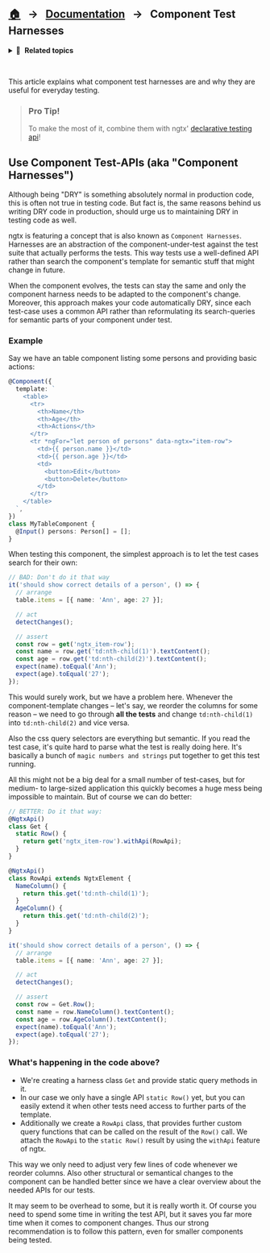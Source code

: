 ## [🏠][home] &nbsp; → &nbsp; [Documentation][api] &nbsp; → &nbsp; **Component Test Harnesses**

<details>
  <summary>🧭 &nbsp;<b>Related topics</b></summary>

> ### First Steps
>
> You may want to visit our [first steps page][firststeps].
>
> ### Writing Good Tests
>
> Introduction on [how to write simple, maintainable tests using ngtx][goodtests] and its features.
>
> ### Declarative Testing API
>
> Formal documentation of ngtx' [declarative testing api][declarativetests] helping you to write beautiful, simple and robust tests.

---

</details>

&nbsp;

This article explains what component test harnesses are and why they are useful for everyday testing.

> ### Pro Tip!
>
> To make the most of it, combine them with ngtx' [declarative testing api][goodtests]!

## Use Component Test-APIs (aka "Component Harnesses")

Although being "DRY" is something absolutely normal in production code, this is often not true in testing code. But fact is, the same reasons behind us writing DRY code in production, should urge us to maintaining DRY in testing code as well.

ngtx is featuring a concept that is also known as `Component Harnesses`. Harnesses are an abstraction of the component-under-test against the test suite that actually performs the tests. This way tests use a well-defined API rather than search the component's template for semantic stuff that might change in future.

When the component evolves, the tests can stay the same and only the component harness needs to be adapted to the component's change. Moreover, this approach makes your code automatically DRY, since each test-case uses a common API rather than reformulating its search-queries for semantic parts of your component under test.

### Example

Say we have an table component listing some persons and providing basic actions:

```ts
@Component({
  template: `
    <table>
      <tr>
        <th>Name</th>
        <th>Age</th>
        <th>Actions</th>
      </tr>
      <tr *ngFor="let person of persons" data-ngtx="item-row">
        <td>{{ person.name }}</td>
        <td>{{ person.age }}</td>
        <td>
          <button>Edit</button>
          <button>Delete</button>
        </td>
      </tr>
    </table>
  `,
})
class MyTableComponent {
  @Input() persons: Person[] = [];
}
```

When testing this component, the simplest approach is to let the test cases search for their own:

```ts
// BAD: Don't do it that way
it('should show correct details of a person', () => {
  // arrange
  table.items = [{ name: 'Ann', age: 27 }];

  // act
  detectChanges();

  // assert
  const row = get('ngtx_item-row');
  const name = row.get('td:nth-child(1)').textContent();
  const age = row.get('td:nth-child(2)').textContent();
  expect(name).toEqual('Ann');
  expect(age).toEqual('27');
});
```

This would surely work, but we have a problem here. Whenever the component-template changes – let's say, we reorder the columns for some reason – we need to go through **all the tests** and change `td:nth-child(1)` into `td:nth-child(2)` and vice versa.

Also the css query selectors are everything but semantic. If you read the test case, it's quite hard to parse what the test is really doing here. It's basically a bunch of `magic numbers and strings` put together to get this test running.

All this might not be a big deal for a small number of test-cases, but for medium- to large-sized application this quickly becomes a huge mess being impossible to maintain. But of course we can do better:

```ts
// BETTER: Do it that way:
@NgtxApi()
class Get {
  static Row() {
    return get('ngtx_item-row').withApi(RowApi);
  }
}

@NgtxApi()
class RowApi extends NgtxElement {
  NameColumn() {
    return this.get('td:nth-child(1)');
  }
  AgeColumn() {
    return this.get('td:nth-child(2)');
  }
}

it('should show correct details of a person', () => {
  // arrange
  table.items = [{ name: 'Ann', age: 27 }];

  // act
  detectChanges();

  // assert
  const row = Get.Row();
  const name = row.NameColumn().textContent();
  const age = row.AgeColumn().textContent();
  expect(name).toEqual('Ann');
  expect(age).toEqual('27');
});
```

### What's happening in the code above?

- We're creating a harness class `Get` and provide static query methods in it.
- In our case we only have a single API `static Row()` yet, but you can easily extend it when other tests need access to further parts of the template.
- Additionally we create a `RowApi` class, that provides further custom query functions that can be called on the result of the `Row()` call. We attach the `RowApi` to the `static Row()` result by using the `withApi` feature of ngtx.

This way we only need to adjust very few lines of code whenever we reorder columns. Also other structural or semantical changes to the component can be handled better since we have a clear overview about the needed APIs for our tests.

It may seem to be overhead to some, but it is really worth it. Of course you need to spend some time in writing the test API, but it saves you far more time when it comes to component changes. Thus our strong recommendation is to follow this pattern, even for smaller components being tested.

[api]: ./DOCUMENTATION.md
[goodtests]: ./GOOD_TESTS.md
[declarativetests]: ./DECLARATIVE_TEST_API.md
[firststeps]: ./FIRST_STEPS.md
[home]: ../README.md
